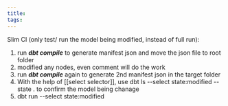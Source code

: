 ```yaml
---
title: 
tags:
---
```



Slim CI (only test/ run the model being modified, instead of full run):

1. run ***dbt compile***  to generate manifest json and move the json file to root folder
2. modified any nodes, even comment will do the work
3. run ***dbt compile*** again to generate 2nd manifest json in the target folder
4. With the help of [[select selector]], use dbt ls --select state:modified --state . to confirm the model being chanage
5. dbt run --select state:modified